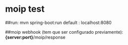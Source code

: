 # moip test

##run: mvn spring-boot:run
default : localhost:8080

##moip webhook (tem que ser configurado previamente):
**{server:port}**/moip/response

